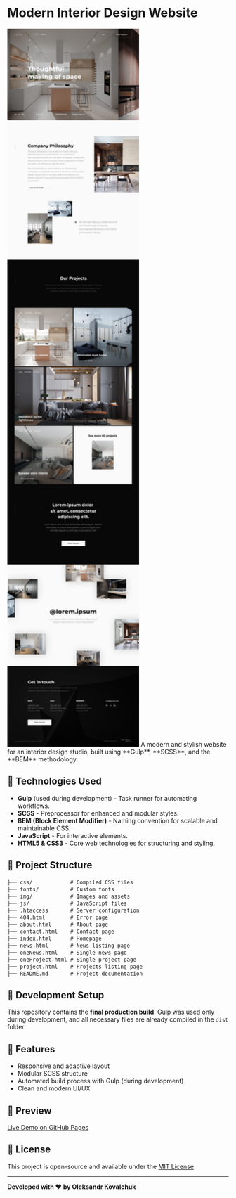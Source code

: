 # Modern Interior Design Website

<img src="./img/Main.jpg" alt="Preview" width="300">
A modern and stylish website for an interior design studio, built using **Gulp**, **SCSS**, and the **BEM** methodology.

## 🚀 Technologies Used
- **Gulp** (used during development) - Task runner for automating workflows.
- **SCSS** - Preprocessor for enhanced and modular styles.
- **BEM (Block Element Modifier)** - Naming convention for scalable and maintainable CSS.
- **JavaScript** - For interactive elements.
- **HTML5 & CSS3** - Core web technologies for structuring and styling.

## 📂 Project Structure
```
├── css/            # Compiled CSS files
├── fonts/          # Custom fonts
├── img/            # Images and assets
├── js/             # JavaScript files
├── .htaccess       # Server configuration
├── 404.html        # Error page
├── about.html      # About page
├── contact.html    # Contact page
├── index.html      # Homepage
├── news.html       # News listing page
├── oneNews.html    # Single news page
├── oneProject.html # Single project page
├── project.html    # Projects listing page
├── README.md       # Project documentation
```

## 🔧 Development Setup
This repository contains the **final production build**. Gulp was used only during development, and all necessary files are already compiled in the `dist` folder.

## 🌟 Features
- Responsive and adaptive layout
- Modular SCSS structure
- Automated build process with Gulp (during development)
- Clean and modern UI/UX

## 📸 Preview
[Live Demo on GitHub Pages](https://alexandre-kovalchuk.github.io/ModernInteriorDesignWebsite/)

## 📌 License
This project is open-source and available under the [MIT License](LICENSE).

---
**Developed with ❤️ by Oleksandr Kovalchuk**
